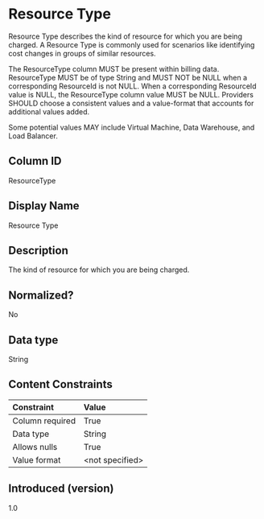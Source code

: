 # Resource Type

Resource Type describes the kind of resource for which you are being charged.  A Resource Type is commonly used for scenarios like identifying cost changes in groups of similar resources.

The ResourceType column MUST be present within billing data.  ResourceType MUST be of type String and MUST NOT be NULL when a corresponding ResourceId is not NULL.  When a corresponding ResourceId value is NULL, the ResourceType column value MUST be NULL. Providers SHOULD choose a consistent values and a value-format that accounts for additional values added.

Some potential values MAY include Virtual Machine, Data Warehouse, and Load Balancer.

## Column ID

ResourceType

## Display Name

Resource Type

## Description

The kind of resource for which you are being charged.

## Normalized?

No

## Data type

String

## Content Constraints

|    Constraint   |      Value      |
|:----------------|:----------------|
| Column required | True            |
| Data type       | String          |
| Allows nulls    | True            |
| Value format    | \<not specified> |

## Introduced (version)

1.0
